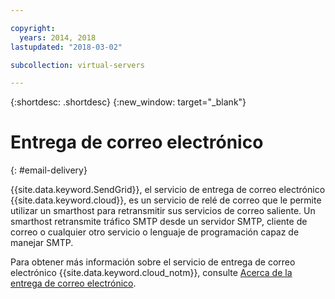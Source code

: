 ```yaml
---

copyright:
  years: 2014, 2018
lastupdated: "2018-03-02"

subcollection: virtual-servers

---
```


{:shortdesc: .shortdesc}
{:new_window: target="_blank"}

# Entrega de correo electrónico
{: #email-delivery}

{{site.data.keyword.SendGrid}}, el servicio de entrega de correo electrónico {{site.data.keyword.cloud}}, es un servicio de relé de correo que le permite utilizar un smarthost para retransmitir sus servicios de correo saliente. Un smarthost retransmite tráfico SMTP desde un servidor SMTP, cliente de correo o cualquier otro servicio o lenguaje de programación capaz de manejar SMTP.

Para obtener más información sobre el servicio de entrega de correo electrónico {{site.data.keyword.cloud_notm}}, consulte [Acerca de la entrega de correo electrónico](/docs/infrastructure/email-delivery?topic=email-delivery-getting-started-tutorial).
